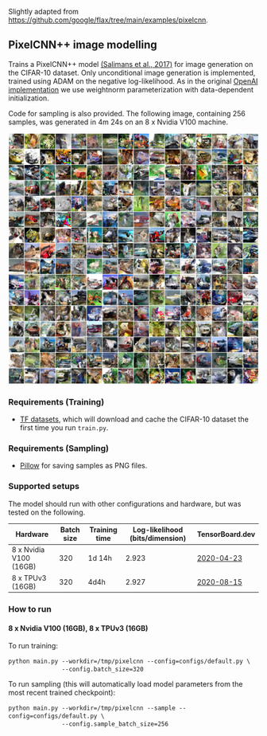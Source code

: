 Slightly adapted from https://github.com/google/flax/tree/main/examples/pixelcnn. 

## PixelCNN++ image modelling
Trains a PixelCNN++ model [(Salimans et al.,
2017)](https://arxiv.org/abs/1701.05517) for image generation on the CIFAR-10 dataset.
Only unconditional image generation is implemented, trained using ADAM
on the negative log-likelihood. As in the original [OpenAI implementation](https://github.com/openai/pixel-cnn)
we use weightnorm parameterization with data-dependent initialization.

Code for sampling is also provided. The following image, containing 256 samples, was generated in 4m 24s
on an 8 x Nvidia V100 machine.

![alt text](sample.png "PixelCNN++ samples.")
### Requirements (Training)
* [TF datasets](https://www.tensorflow.org/datasets), which will download and cache the CIFAR-10 dataset the first time you
  run `train.py`.

### Requirements (Sampling)
* [Pillow](https://pillow.readthedocs.io/en/stable/) for saving samples as PNG files.

### Supported setups
The model should run with other configurations and hardware, but was tested on the following.

| Hardware | Batch size | Training time | Log-likelihood (bits/dimension) | TensorBoard.dev |
| --- | --- | --- | --- | --- |
| 8 x Nvidia V100 (16GB)  | 320  |  1d 14h | 2.923 | [2020-04-23](https://tensorboard.dev/experiment/t8fM3u2zSJG7tAx6YbXHkQ/) |
| 8 x TPUv3 (16GB)  | 320  |  4d4h | 2.927 | [2020-08-15](https://tensorboard.dev/experiment/6rTypNzlSN2o7pfNWJOjMw/) |

### How to run
#### 8 x Nvidia V100 (16GB), 8 x TPUv3 (16GB)

To run training:

```
python main.py --workdir=/tmp/pixelcnn --config=configs/default.py \
               --config.batch_size=320
```

To run sampling (this will automatically load model parameters from the most
recent trained checkpoint):

```
python main.py --workdir=/tmp/pixelcnn --sample --config=configs/default.py \
               --config.sample_batch_size=256
```
